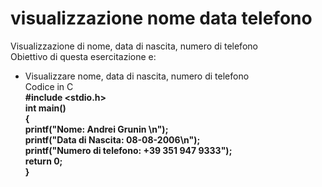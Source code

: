 # visualizzazione nome data telefono
Visualizzazione di nome, data di nascita, numero di telefono  
Obiettivo di questa esercitazione e:  
- Visualizzare nome, data di nascita, numero di telefono  
Codice in C  
**#include <stdio.h>  
int main()  
{  
	printf("Nome: Andrei Grunin \n");  
	printf("Data di Nascita: 08-08-2006\n");  
	printf("Numero di telefono: +39 351 947 9333");  
	return 0;  
}**
